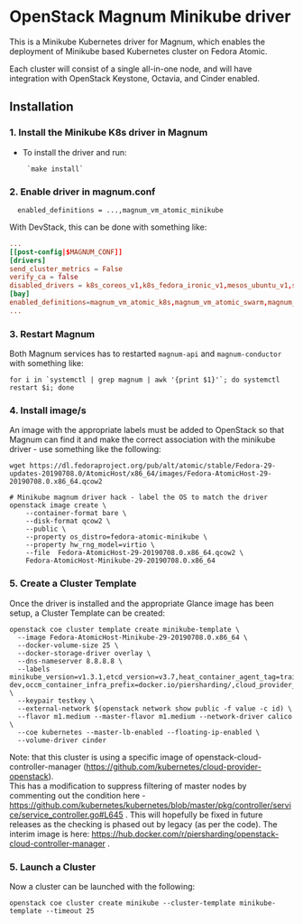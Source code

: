 # OpenStack Magnum Minikube driver

This is a Minikube Kubernetes driver for Magnum, which enables the deployment of
Minikube based Kubernetes cluster on Fedora Atomic.

Each cluster will consist of a single all-in-one node, and will have integration with OpenStack Keystone, Octavia, and Cinder enabled.

## Installation

### 1. Install the Minikube K8s driver in Magnum

- To install the driver and run:

       `make install`

### 2. Enable driver in magnum.conf

      enabled_definitions = ...,magnum_vm_atomic_minikube

With DevStack, this can be done with something like:
``` local.conf
...
[[post-config|$MAGNUM_CONF]]
[drivers]
send_cluster_metrics = False
verify_ca = false
disabled_drivers = k8s_coreos_v1,k8s_fedora_ironic_v1,mesos_ubuntu_v1,swarm_fedora_atomic_v1
[bay]
enabled_definitions=magnum_vm_atomic_k8s,magnum_vm_atomic_swarm,magnum_vm_atomic_minikube
...
```

### 3. Restart Magnum

  Both Magnum services has to restarted `magnum-api` and `magnum-conductor` with something like:

```
for i in `systemctl | grep magnum | awk '{print $1}'`; do systemctl restart $i; done
```

### 4. Install image/s

An image with the appropriate labels must be added to OpenStack so that Magnum can find it and
make the correct association with the minikube driver - use something like the following:

```
wget https://dl.fedoraproject.org/pub/alt/atomic/stable/Fedora-29-updates-20190708.0/AtomicHost/x86_64/images/Fedora-AtomicHost-29-20190708.0.x86_64.qcow2

# Minikube magnum driver hack - label the OS to match the driver
openstack image create \
    --container-format bare \
    --disk-format qcow2 \
    --public \
    --property os_distro=fedora-atomic-minikube \
    --property hw_rng_model=virtio \
    --file  Fedora-AtomicHost-29-20190708.0.x86_64.qcow2 \
    Fedora-AtomicHost-Minikube-29-20190708.0.x86_64
```

### 5. Create a Cluster Template

Once the driver is installed and the appropriate Glance image has been setup, a Cluster Template can be created:

```
openstack coe cluster template create minikube-template \
  --image Fedora-AtomicHost-Minikube-29-20190708.0.x86_64 \
  --docker-volume-size 25 \
  --docker-storage-driver overlay \
  --dns-nameserver 8.8.8.8 \
  --labels minikube_version=v1.3.1,etcd_version=v3.7,heat_container_agent_tag=train-dev,occm_container_infra_prefix=docker.io/piersharding/,cloud_provider_tag=latest \
  --keypair testkey \
  --external-network $(openstack network show public -f value -c id) \
  --flavor m1.medium --master-flavor m1.medium --network-driver calico \
  --coe kubernetes --master-lb-enabled --floating-ip-enabled \
  --volume-driver cinder
```

Note: that this cluster is using a specific image of openstack-cloud-controller-manager (https://github.com/kubernetes/cloud-provider-openstack).  
This has a modification to suppress filtering of master nodes by commenting out the condition here - https://github.com/kubernetes/kubernetes/blob/master/pkg/controller/service/service_controller.go#L645 .  This will hopefully be fixed in future releases as the checking is phased out by legacy (as per the code).
The interim image is here: https://hub.docker.com/r/piersharding/openstack-cloud-controller-manager .

### 5. Launch a Cluster

Now a cluster can be launched with the following:

```
openstack coe cluster create minikube --cluster-template minikube-template --timeout 25
```


